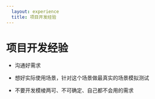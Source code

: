 ```yaml
---
  layout: experience
  title: 项目开发经验
---
```


# 项目开发经验

* 沟通好需求

* 想好实际使用场景，针对这个场景做最真实的场景模拟测试

* 不要开发模棱两可、不可确定、自己都不会用的需求